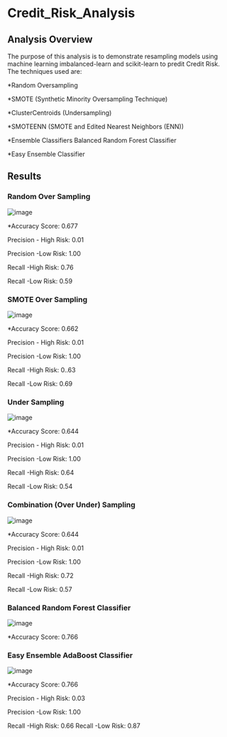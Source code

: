 # Credit_Risk_Analysis

## Analysis Overview

The purpose of this analysis is to demonstrate resampling models using machine learning imbalanced-learn and scikit-learn to predit Credit Risk.
The techniques used are:

*Random Oversampling

*SMOTE (Synthetic Minority Oversampling Technique)

*ClusterCentroids (Undersampling)

*SMOTEENN (SMOTE and Edited Nearest Neighbors (ENN))

*Ensemble Classifiers Balanced Random Forest Classifier

*Easy Ensemble Classifier

## Results

### Random Over Sampling

![image](https://user-images.githubusercontent.com/80069183/126095126-1d73820a-d23d-4d92-8b47-17534677651b.png)

*Accuracy Score: 0.677

Precision - High Risk: 0.01

Precision -Low Risk: 1.00

Recall -High Risk: 0.76

Recall -Low Risk: 0.59

### SMOTE Over Sampling

![image](https://user-images.githubusercontent.com/80069183/126095473-108b21a2-e260-461d-a2e4-74784f29c58c.png)

*Accuracy Score: 0.662

Precision - High Risk: 0.01

Precision -Low Risk: 1.00

Recall -High Risk: 0..63

Recall -Low Risk: 0.69

### Under Sampling

![image](https://user-images.githubusercontent.com/80069183/126095819-cfa8c98d-38f0-4594-9318-ce83518c0d6e.png)

*Accuracy Score: 0.644

Precision - High Risk: 0.01

Precision -Low Risk: 1.00

Recall -High Risk: 0.64

Recall -Low Risk: 0.54


### Combination (Over Under) Sampling

![image](https://user-images.githubusercontent.com/80069183/126096203-3375c955-8f36-49f4-ba36-3633b33d6e7e.png)

*Accuracy Score: 0.644

Precision - High Risk: 0.01

Precision -Low Risk: 1.00

Recall -High Risk: 0.72

Recall -Low Risk: 0.57

### Balanced Random Forest Classifier

![image](https://user-images.githubusercontent.com/80069183/126096745-c4c400da-0493-4eee-b149-c7fa271a0049.png)

*Accuracy Score: 0.766

### Easy Ensemble AdaBoost Classifier

![image](https://user-images.githubusercontent.com/80069183/126097415-91388a23-690e-491c-9699-4e5ab5a53868.png)

*Accuracy Score: 0.766

Precision - High Risk: 0.03

Precision -Low Risk: 1.00

Recall -High Risk: 0.66
Recall -Low Risk: 0.87







